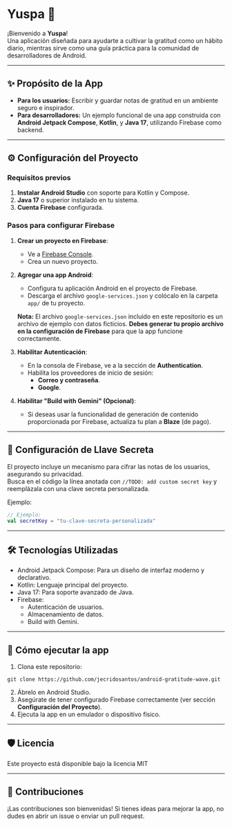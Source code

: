 # Yuspa 🌟

¡Bienvenido a **Yuspa**!  
Una aplicación diseñada para ayudarte a cultivar la gratitud como un hábito diario, mientras sirve como una guía práctica para la comunidad de desarrolladores de Android.

---

## ✨ Propósito de la App

- **Para los usuarios:** Escribir y guardar notas de gratitud en un ambiente seguro e inspirador.
- **Para desarrolladores:** Un ejemplo funcional de una app construida con **Android Jetpack Compose**, **Kotlin**, y **Java 17**, utilizando Firebase como backend.

---

## ⚙️ Configuración del Proyecto

### Requisitos previos

1. **Instalar Android Studio** con soporte para Kotlin y Compose.
2. **Java 17** o superior instalado en tu sistema.
3. **Cuenta Firebase** configurada.

### Pasos para configurar Firebase

1. **Crear un proyecto en Firebase**:
   - Ve a [Firebase Console](https://console.firebase.google.com).
   - Crea un nuevo proyecto.

2. **Agregar una app Android**:
   - Configura tu aplicación Android en el proyecto de Firebase.
   - Descarga el archivo `google-services.json` y colócalo en la carpeta `app/` de tu proyecto.

   **Nota:** El archivo `google-services.json` incluido en este repositorio es un archivo de ejemplo con datos ficticios. **Debes generar tu propio archivo en la configuración de Firebase** para que la app funcione correctamente.

3. **Habilitar Autenticación**:
   - En la consola de Firebase, ve a la sección de **Authentication**.
   - Habilita los proveedores de inicio de sesión:
     - **Correo y contraseña**.
     - **Google**.

4. **Habilitar "Build with Gemini" (Opcional)**:
   - Si deseas usar la funcionalidad de generación de contenido proporcionada por Firebase, actualiza tu plan a **Blaze** (de pago).

---

## 🔐 Configuración de Llave Secreta

El proyecto incluye un mecanismo para cifrar las notas de los usuarios, asegurando su privacidad.  
Busca en el código la línea anotada con `//TODO: add custom secret key` y reemplázala con una clave secreta personalizada.

Ejemplo:

```kotlin
// Ejemplo:
val secretKey = "tu-clave-secreta-personalizada"
```
---

## 🛠️ Tecnologías Utilizadas

   - Android Jetpack Compose: Para un diseño de interfaz moderno y declarativo.
   - Kotlin: Lenguaje principal del proyecto.
   - Java 17: Para soporte avanzado de Java.
   - Firebase:
      - Autenticación de usuarios.
      - Almacenamiento de datos.
      - Build with Gemini.
---

## 🚀 Cómo ejecutar la app
1. Clona este repositorio:
   
```
git clone https://github.com/jecridosantos/android-gratitude-wave.git
```
2. Ábrelo en Android Studio.
3. Asegúrate de tener configurado Firebase correctamente (ver sección **Configuración del Proyecto**).
4. Ejecuta la app en un emulador o dispositivo físico.

---
## 🛡️ Licencia
Este proyecto está disponible bajo la licencia MIT

---
## 🤝 Contribuciones
¡Las contribuciones son bienvenidas! Si tienes ideas para mejorar la app, no dudes en abrir un issue o enviar un pull request.

